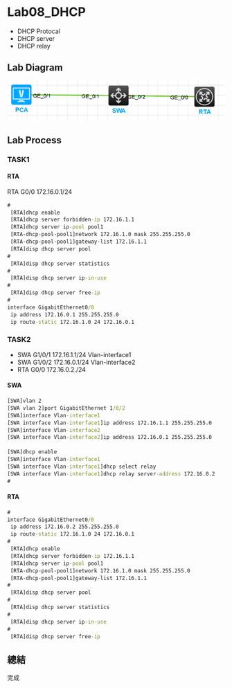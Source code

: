 # Lab08_DHCP 

- DHCP Protocal
- DHCP server
- DHCP relay

## Lab Diagram
![](https://github.com/eddylin2015/H3C-CM446-10-2025-C/blob/main/img/hcl_fb01f9657265.png?raw=true)

## Lab Process
### TASK1
####  RTA
RTA G0/0 172.16.0.1/24
```cmd
#
 [RTA]dhcp enable
 [RTA]dhcp server forbidden-ip 172.16.1.1
 [RTA]dhcp server ip-pool pool1
 [RTA-dhcp-pool-pool1]network 172.16.1.0 mask 255.255.255.0
 [RTA-dhcp-pool-pool1]gateway-list 172.16.1.1
 [RTA]disp dhcp server pool
#
 [RTA]disp dhcp server statistics
# 
 [RTA]disp dhcp server ip-in-use
# 
 [RTA]disp dhcp server free-ip
# 
interface GigabitEthernet0/0
 ip address 172.16.0.1 255.255.255.0
 ip route-static 172.16.1.0 24 172.16.0.1
```
### TASK2
- SWA G1/0/1 172.16.1.1/24 Vlan-interface1
- SWA G1/0/2 172.16.0.1/24 Vlan-interface2
- RTA G0/0 172.16.0.2./24
#### SWA
```cmd
[SWA]vlan 2
[SWA vlan 2]port GigabitEthernet 1/0/2
[SWA]interface Vlan-interface1
[SWA interface Vlan-interface1]ip address 172.16.1.1 255.255.255.0
[SWA]interface Vlan-interface2
[SWA interface Vlan-interface2]ip address 172.16.0.1 255.255.255.0

[SWA]dhcp enable
[SWA]interface Vlan-interface1
[SWA interface Vlan-interface1]dhcp select relay
[SWA interface Vlan-interface1]dhcp relay server-address 172.16.0.2
#
```


####  RTA
```cmd
# 
interface GigabitEthernet0/0
 ip address 172.16.0.2 255.255.255.0
 ip route-static 172.16.1.0 24 172.16.0.1
#
 [RTA]dhcp enable
 [RTA]dhcp server forbidden-ip 172.16.1.1
 [RTA]dhcp server ip-pool pool1
 [RTA-dhcp-pool-pool1]network 172.16.1.0 mask 255.255.255.0
 [RTA-dhcp-pool-pool1]gateway-list 172.16.1.1
# 
 [RTA]disp dhcp server pool
#
 [RTA]disp dhcp server statistics
# 
 [RTA]disp dhcp server ip-in-use
# 
 [RTA]disp dhcp server free-ip
```

## 總結

完成


